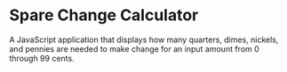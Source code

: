 # Spare Change Calculator
A JavaScript application that displays how many quarters, dimes, nickels, and pennies are needed to make change for an input amount from 0 through 99 cents.
